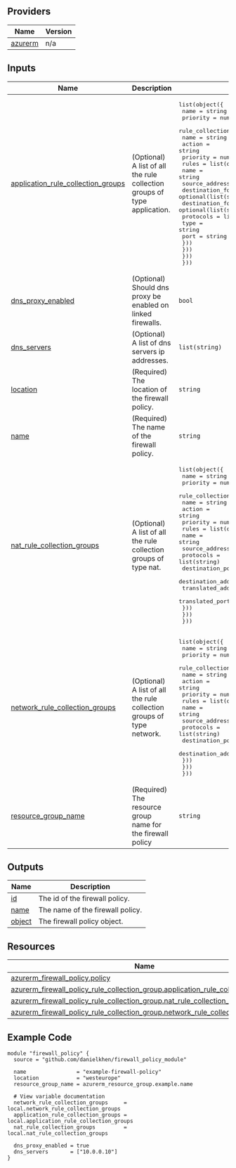 <!-- BEGIN_TF_DOCS -->

## Providers

| Name | Version |
|------|---------|
| <a name="provider_azurerm"></a> [azurerm](#provider\_azurerm) | n/a |

## Inputs

| Name | Description | Type | Default | Required |
|------|-------------|------|---------|:--------:|
| <a name="input_application_rule_collection_groups"></a> [application\_rule\_collection\_groups](#input\_application\_rule\_collection\_groups) | (Optional) A list of all the rule collection groups of type application. | <pre>list(object({<br>    name     = string<br>    priority = number<br>    rule_collections = list(object({<br>      name     = string<br>      action   = string<br>      priority = number<br>      rules = list(object({<br>        name                  = string<br>        source_addresses      = list(string)<br>        destination_fqdns     = optional(list(string), [])<br>        destination_fqdn_tags = optional(list(string), [])<br>        protocols = list(object({<br>          type = string<br>          port = string<br>        }))<br>      }))<br>    }))<br>  }))</pre> | `[]` | no |
| <a name="input_dns_proxy_enabled"></a> [dns\_proxy\_enabled](#input\_dns\_proxy\_enabled) | (Optional) Should dns proxy be enabled on linked firewalls. | `bool` | `false` | no |
| <a name="input_dns_servers"></a> [dns\_servers](#input\_dns\_servers) | (Optional) A list of dns servers ip addresses. | `list(string)` | `null` | no |
| <a name="input_location"></a> [location](#input\_location) | (Required) The location of the firewall policy. | `string` | n/a | yes |
| <a name="input_name"></a> [name](#input\_name) | (Required) The name of the firewall policy. | `string` | n/a | yes |
| <a name="input_nat_rule_collection_groups"></a> [nat\_rule\_collection\_groups](#input\_nat\_rule\_collection\_groups) | (Optional) A list of all the rule collection groups of type nat. | <pre>list(object({<br>    name     = string<br>    priority = number<br>    rule_collections = list(object({<br>      name     = string<br>      action   = string<br>      priority = number<br>      rules = list(object({<br>        name                = string<br>        source_addresses    = list(string)<br>        protocols           = list(string)<br>        destination_ports   = list(string)<br>        destination_address = string<br>        translated_address  = string<br>        translated_port     = string<br>      }))<br>    }))<br>  }))</pre> | `[]` | no |
| <a name="input_network_rule_collection_groups"></a> [network\_rule\_collection\_groups](#input\_network\_rule\_collection\_groups) | (Optional) A list of all the rule collection groups of type network. | <pre>list(object({<br>    name     = string<br>    priority = number<br>    rule_collections = list(object({<br>      name     = string<br>      action   = string<br>      priority = number<br>      rules = list(object({<br>        name                  = string<br>        source_addresses      = list(string)<br>        protocols             = list(string)<br>        destination_ports     = list(string)<br>        destination_addresses = list(string)<br>      }))<br>    }))<br>  }))</pre> | `[]` | no |
| <a name="input_resource_group_name"></a> [resource\_group\_name](#input\_resource\_group\_name) | (Required) The resource group name for the firewall policy | `string` | n/a | yes |

## Outputs

| Name | Description |
|------|-------------|
| <a name="output_id"></a> [id](#output\_id) | The id of the firewall policy. |
| <a name="output_name"></a> [name](#output\_name) | The name of the firewall policy. |
| <a name="output_object"></a> [object](#output\_object) | The firewall policy object. |

## Resources

| Name | Type |
|------|------|
| [azurerm_firewall_policy.policy](https://registry.terraform.io/providers/hashicorp/azurerm/latest/docs/resources/firewall_policy) | resource |
| [azurerm_firewall_policy_rule_collection_group.application_rule_collection_groups](https://registry.terraform.io/providers/hashicorp/azurerm/latest/docs/resources/firewall_policy_rule_collection_group) | resource |
| [azurerm_firewall_policy_rule_collection_group.nat_rule_collection_groups](https://registry.terraform.io/providers/hashicorp/azurerm/latest/docs/resources/firewall_policy_rule_collection_group) | resource |
| [azurerm_firewall_policy_rule_collection_group.network_rule_collection_groups](https://registry.terraform.io/providers/hashicorp/azurerm/latest/docs/resources/firewall_policy_rule_collection_group) | resource |

## Example Code

```hcl
module "firewall_policy" {
  source = "github.com/danielkhen/firewall_policy_module"

  name                = "example-firewall-policy"
  location            = "westeurope"
  resource_group_name = azurerm_resource_group.example.name

  # View variable documentation
  network_rule_collection_groups     = local.network_rule_collection_groups
  application_rule_collection_groups = local.application_rule_collection_groups
  nat_rule_collection_groups         = local.nat_rule_collection_groups

  dns_proxy_enabled = true
  dns_servers       = ["10.0.0.10"]
}
```
<!-- END_TF_DOCS -->
